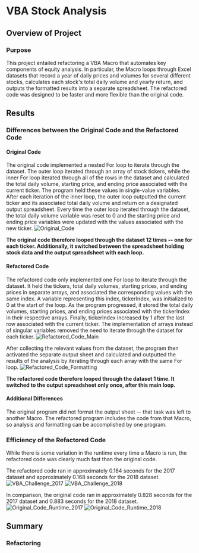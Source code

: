# VBA Stock Analysis

## Overview of Project

### Purpose
This project entailed refactoring a VBA Macro that automates key components of equity analysis. In particular, the Macro loops through Excel datasets that record a year of daily prices and volumes for several different stocks, calculates each stock's total daily volume and yearly return, and outputs the formatted results into a separate spreadsheet. The refactored code was designed to be faster and more flexible than the original code.

## Results

### Differences between the Original Code and the Refactored Code

#### Original Code
The original code implemented a nested For loop to iterate through the dataset. The outer loop iterated through an array of stock tickers, while the inner For loop iterated through all of the rows in the dataset and calculated the total daily volume, starting price, and ending price associated with the current ticker. The program held these values in single-value variables. After each iteration of the inner loop, the outer loop outputted the current ticker and its associated total daily volume and return on a designated output spreadsheet. Every time the outer loop iterated through the dataset, the total daily volume variable was reset to 0 and the starting price and ending price variables were updated with the values associated with the new ticker.
![Original_Code](https://user-images.githubusercontent.com/87445739/129258042-dcab29d4-93ef-4410-abcb-00a13033ba7d.png)

**The original code therefore looped through the dataset 12 times -- one for each ticker. Additionally, it switched between the spreadsheet holding stock data and the output spreadsheet with each loop.**

#### Refactored Code
The refactored code only implemented one For loop to iterate through the dataset. It held the tickers, total daily volumes, starting prices, and ending prices in separate arrays, and associated the corresponding values with the same index. A variable representing this index, tickerIndex, was initialized to 0 at the start of the loop. As the program progressed, it stored the total daily volumes, starting prices, and ending prices associated with the tickerIndex in their respective arrays. Finally, tickerIndex increased by 1 after the last row associated with the current ticker. The implementation of arrays instead of singular variables removed the need to iterate through the dataset for each ticker.
![Refactored_Code_Main](https://user-images.githubusercontent.com/87445739/129258177-97679421-1478-4812-a110-88e7617d9799.png)

After collecting the relevant values from the dataset, the program then activated the separate output sheet and calculated and outputted the results of the analysis by iterating through each array with the same For loop. 
![Refactored_Code_Formatting](https://user-images.githubusercontent.com/87445739/129258200-47f25dd8-4833-4ad9-969d-f36b1c4172b6.png)

**The refactored code therefore looped through the dataset 1 time. It switched to the output spreadsheet only once, after this main loop.**

#### Additional Differences
The original program did not format the output sheet -- that task was left to another Macro. The refactored program includes the code from that Macro, so analysis and formatting can be accomplished by one program.

### Efficiency of the Refactored Code
While there is some variation in the runtime every time a Macro is run, the refactored code was clearly much fast than the original code. 

The refactored code ran in approximately 0.164 seconds for the 2017 dataset and approximately 0.168 seconds for the 2018 dataset. 
![VBA_Challenge_2017](https://user-images.githubusercontent.com/87445739/129258387-13370b10-76bc-49bc-849d-b23519bcdf4e.png)
![VBA_Challenge_2018](https://user-images.githubusercontent.com/87445739/129258401-4e1cc6bc-89ab-4675-b47f-28bb9ba3d573.png)

In comparison, the original code ran in approximately 0.828 seconds for the 2017 dataset and 0.883 seconds for the 2018 dataset.
![Original_Code_Runtime_2017](https://user-images.githubusercontent.com/87445739/129258472-d5516ebb-941e-4a76-b353-da150ed4e777.png)
![Original_Code_Runtime_2018](https://user-images.githubusercontent.com/87445739/129258500-52215674-6442-4287-91f4-7c2bc3ca5995.png)

## Summary

### Refactoring 
